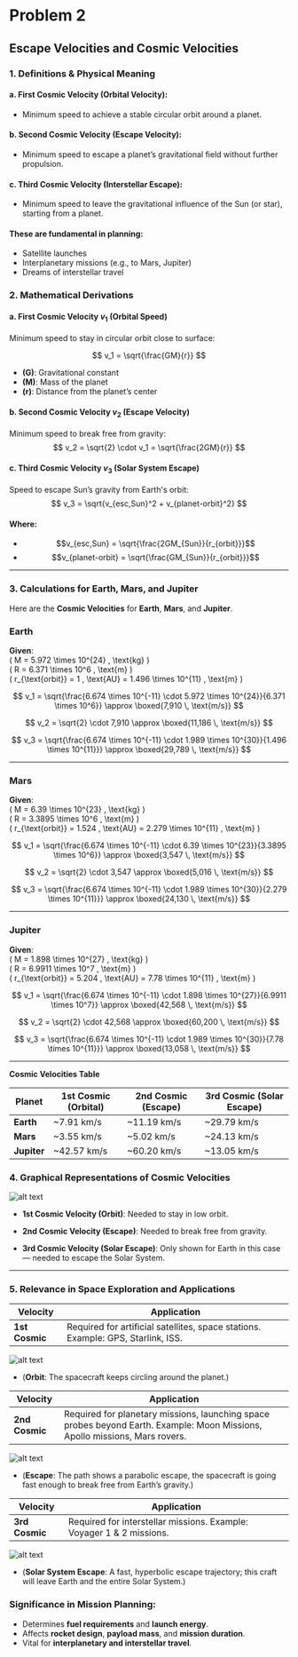 # Problem 2
## **Escape Velocities and Cosmic Velocities**

### 1. Definitions & Physical Meaning

#### a. **First Cosmic Velocity (Orbital Velocity):**
  - Minimum speed to achieve a stable circular orbit around a planet.
#### b. **Second Cosmic Velocity (Escape Velocity):**
  - Minimum speed to escape a planet’s gravitational field without further propulsion.
#### c. **Third Cosmic Velocity (Interstellar Escape):**
  - Minimum speed to leave the gravitational influence of the Sun (or star), starting from a planet.

#### **These are fundamental in planning:**
- Satellite launches
- Interplanetary missions (e.g., to Mars, Jupiter)
- Dreams of interstellar travel

### 2.  Mathematical Derivations

#### a. First Cosmic Velocity $v_1$ (Orbital Speed)
Minimum speed to stay in circular orbit close to surface:

$$
v_1 = \sqrt{\frac{GM}{r}}
$$

- **\(G\)**: Gravitational constant
- **\(M\)**: Mass of the planet
- **\(r\)**: Distance from the planet’s center

#### b. Second Cosmic Velocity $v_2$ (Escape Velocity)
Minimum speed to break free from gravity:
$$
v_2 = \sqrt{2} \cdot v_1 = \sqrt{\frac{2GM}{r}}
$$

#### c. Third Cosmic Velocity  $v_3$ (Solar System Escape)
Speed to escape Sun’s gravity from Earth's orbit:
$$
v_3 = \sqrt{v_{esc,Sun}^2 + v_{planet-orbit}^2}
$$
#### Where:
- $$v_{esc,Sun} = \sqrt{\frac{2GM_{Sun}}{r_{orbit}}}$$
- $$v_{planet-orbit} = \sqrt{\frac{GM_{Sun}}{r_{orbit}}}$$

---

### **3. Calculations for Earth, Mars, and Jupiter**

Here are the **Cosmic Velocities** for **Earth**, **Mars**, and **Jupiter**.


###  **Earth**

**Given**:  
\( M = 5.972 \times 10^{24} \, \text{kg} \)  
\( R = 6.371 \times 10^6 \, \text{m} \)  
\( r_{\text{orbit}} = 1 \, \text{AU} = 1.496 \times 10^{11} \, \text{m} \)

$$
v_1 = \sqrt{\frac{6.674 \times 10^{-11} \cdot 5.972 \times 10^{24}}{6.371 \times 10^6}} \approx \boxed{7,910 \, \text{m/s}}
$$

$$
v_2 = \sqrt{2} \cdot 7,910 \approx \boxed{11,186 \, \text{m/s}}
$$

$$
v_3 = \sqrt{\frac{6.674 \times 10^{-11} \cdot 1.989 \times 10^{30}}{1.496 \times 10^{11}}} \approx \boxed{29,789 \, \text{m/s}}
$$

---

###  **Mars**

**Given**:  
\( M = 6.39 \times 10^{23} \, \text{kg} \)  
\( R = 3.3895 \times 10^6 \, \text{m} \)  
\( r_{\text{orbit}} = 1.524 \, \text{AU} = 2.279 \times 10^{11} \, \text{m} \)

$$
v_1 = \sqrt{\frac{6.674 \times 10^{-11} \cdot 6.39 \times 10^{23}}{3.3895 \times 10^6}} \approx \boxed{3,547 \, \text{m/s}}
$$

$$
v_2 = \sqrt{2} \cdot 3,547 \approx \boxed{5,016 \, \text{m/s}}
$$

$$
v_3 = \sqrt{\frac{6.674 \times 10^{-11} \cdot 1.989 \times 10^{30}}{2.279 \times 10^{11}}} \approx \boxed{24,130 \, \text{m/s}}
$$

---

###  **Jupiter**

**Given**:  
\( M = 1.898 \times 10^{27} \, \text{kg} \)  
\( R = 6.9911 \times 10^7 \, \text{m} \)  
\( r_{\text{orbit}} = 5.204 \, \text{AU} = 7.78 \times 10^{11} \, \text{m} \)

$$
v_1 = \sqrt{\frac{6.674 \times 10^{-11} \cdot 1.898 \times 10^{27}}{6.9911 \times 10^7}} \approx \boxed{42,568 \, \text{m/s}}
$$

$$
v_2 = \sqrt{2} \cdot 42,568 \approx \boxed{60,200 \, \text{m/s}}
$$

$$
v_3 = \sqrt{\frac{6.674 \times 10^{-11} \cdot 1.989 \times 10^{30}}{7.78 \times 10^{11}}} \approx \boxed{13,058 \, \text{m/s}}
$$

---


**Cosmic Velocities Table**

| Planet   | 1st Cosmic (Orbital) | 2nd Cosmic (Escape) | 3rd Cosmic (Solar Escape) |
|----------|----------------------|----------------------|----------------------------|
| **Earth**   | ~7.91 km/s               | ~11.19 km/s               | ~29.79 km/s                      |
| **Mars**    | ~3.55 km/s               | ~5.02 km/s                | ~24.13 km/s                   |
| **Jupiter** | ~42.57 km/s              | ~60.20 km/s               |  ~13.05 km/s                   |



### 4. **Graphical Representations of Cosmic Velocities**

![alt text](<Cosmic Velocities For Earth, Mars, And Jupiter-1.png>)

- **1st Cosmic Velocity (Orbit)**: Needed to stay in low orbit.

- **2nd Cosmic Velocity (Escape)**: Needed to break free from gravity.

- **3rd Cosmic Velocity (Solar Escape)**: Only shown for Earth in this case — needed to escape the Solar System.

---

###  **5. Relevance in Space Exploration and Applications**


| Velocity | Application |
|----------|-------------|
| **1st Cosmic** | Required for artificial satellites, space stations. Example: GPS, Starlink, ISS.|

![alt text](<1st Cosmic Velocity From Earth.png>)

- (**Orbit**: The spacecraft keeps circling around the planet.)

| Velocity | Application |
|----------|-------------|
| **2nd Cosmic** | Required for planetary missions, launching space probes beyond Earth.  Example: Moon Missions, Apollo missions, Mars rovers. |

![alt text](<2nd Cosmic Velocity From Earth.png>)

- (**Escape**: The path shows a parabolic escape, the spacecraft is going fast enough to break free from Earth’s gravity.)

| Velocity | Application |
|----------|-------------|
| **3rd Cosmic** | Required for interstellar missions. Example: Voyager 1 & 2 missions. |

![alt text](<3rd Cosmic Velocity From Earth.png>)

- (**Solar System Escape**: A fast, hyperbolic escape trajectory; this craft will leave Earth and the entire Solar System.)


### **Significance in Mission Planning**:
- Determines **fuel requirements** and **launch energy**.
- Affects **rocket design**, **payload mass**, and **mission duration**.
- Vital for **interplanetary and interstellar travel**.


